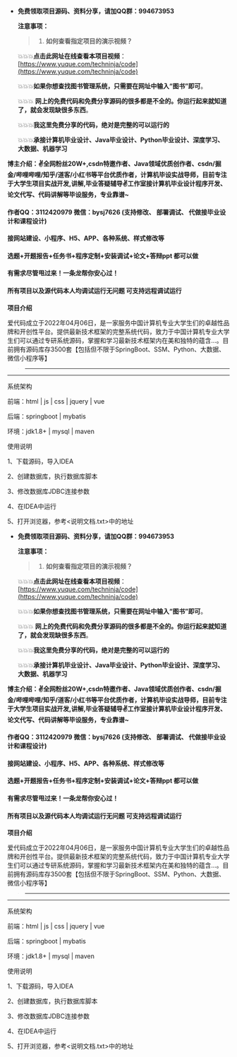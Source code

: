 

- **免费领取项目源码、资料分享，请加QQ群：994673953**

  **注意事项：**

  > 1. **如何查看指定项目的演示视频？**

  💥💥💥**点击此网址在线查看本项目视频**： [https://www.yuque.com/techninja/code](https://www.yuque.com/techninja/code)

  💥💥💥**如果你想查找图书管理系统，只需要在网址中输入“图书”即可**。

  💥💥💥 **网上的免费代码和免费分享源码的很多都是不全的。你运行起来就知道了，就会发现缺很多东西**。

  💥💥💥**我这里免费分享的代码，绝对是完整的可以运行的**

  💥💥💥**承接计算机毕业设计、Java毕业设计、Python毕业设计、深度学习、大数据、机器学习**

**博主介绍：✌全网粉丝20W+,csdn特邀作者、Java领域优质创作者、csdn/掘金/哔哩哔哩/知乎/道客/小红书等平台优质作者，计算机毕设实战导师，目前专注于大学生项目实战开发,讲解,毕业答疑辅导✌工作室接计算机毕业设计程序开发、论文代写、代码讲解等毕设服务，专业靠谱~**

#### 作者QQ：3112420979 微信：bysj7626 (支持修改、 部署调试、 代做接毕业设计和课程设计)

#### 接网站建设、小程序、H5、APP、各种系统、样式修改等

#### 选题+开题报告+任务书+程序定制+安装调试+论文+答辩ppt 都可以做

#### 有需求尽管甩过来！一条龙帮你安心过！

#### 所有项目以及源代码本人均调试运行无问题 可支持远程调试运行



**项目介绍**

爱代码成立于2022年04月06日，是一家服务中国计算机专业大学生们的卓越性品牌和开创性平台。提供最新技术框架的完整系统代码，致力于中国计算机专业大学生们可以通过专研系统源码，掌握和学习最新技术框架内在美和独特的蕴含...。目前拥有源码库存3500套【包括但不限于SpringBoot、SSM、Python、大数据、微信小程序等】


> ****


---

系统架构

前端：html | js | css | jquery | vue

后端：springboot | mybatis

环境：jdk1.8+ | mysql | maven

使用说明

1、下载源码，导入IDEA

2、创建数据库，执行数据库脚本

3、修改数据库JDBC连接参数

4、在IDEA中运行

5、打开浏览器，参考<说明文档.txt>中的地址


- **免费领取项目源码、资料分享，请加QQ群：994673953**

  **注意事项：**

  > 1. **如何查看指定项目的演示视频？**

  💥💥💥**点击此网址在线查看本项目视频**： [https://www.yuque.com/techninja/code](https://www.yuque.com/techninja/code)

  💥💥💥**如果你想查找图书管理系统，只需要在网址中输入“图书”即可**。

  💥💥💥 **网上的免费代码和免费分享源码的很多都是不全的。你运行起来就知道了，就会发现缺很多东西**。

  💥💥💥**我这里免费分享的代码，绝对是完整的可以运行的**

  💥💥💥**承接计算机毕业设计、Java毕业设计、Python毕业设计、深度学习、大数据、机器学习**

**博主介绍：✌全网粉丝20W+,csdn特邀作者、Java领域优质创作者、csdn/掘金/哔哩哔哩/知乎/道客/小红书等平台优质作者，计算机毕设实战导师，目前专注于大学生项目实战开发,讲解,毕业答疑辅导✌工作室接计算机毕业设计程序开发、论文代写、代码讲解等毕设服务，专业靠谱~**

#### 作者QQ：3112420979 微信：bysj7626 (支持修改、 部署调试、 代做接毕业设计和课程设计)

#### 接网站建设、小程序、H5、APP、各种系统、样式修改等

#### 选题+开题报告+任务书+程序定制+安装调试+论文+答辩ppt 都可以做

#### 有需求尽管甩过来！一条龙帮你安心过！

#### 所有项目以及源代码本人均调试运行无问题 可支持远程调试运行



**项目介绍**

爱代码成立于2022年04月06日，是一家服务中国计算机专业大学生们的卓越性品牌和开创性平台。提供最新技术框架的完整系统代码，致力于中国计算机专业大学生们可以通过专研系统源码，掌握和学习最新技术框架内在美和独特的蕴含...。目前拥有源码库存3500套【包括但不限于SpringBoot、SSM、Python、大数据、微信小程序等】


> ****


---

系统架构

前端：html | js | css | jquery | vue

后端：springboot | mybatis

环境：jdk1.8+ | mysql | maven

使用说明

1、下载源码，导入IDEA

2、创建数据库，执行数据库脚本

3、修改数据库JDBC连接参数

4、在IDEA中运行

5、打开浏览器，参考<说明文档.txt>中的地址
